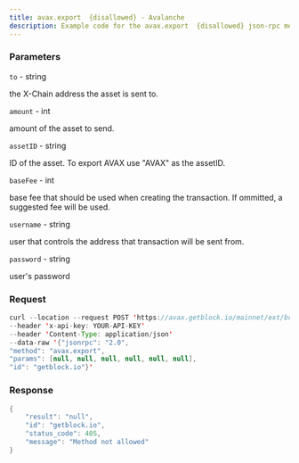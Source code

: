 ```yaml
---
title: avax.export  {disallowed} - Avalanche
description: Example code for the avax.export  {disallowed} json-rpc method. Сomplete guide on how to use avax.export  {disallowed} json-rpc in GetBlock.io Web3 documentation.
---
```


### Parameters


`to` - string

the X-Chain address the asset is sent to.

`amount` - int

amount of the asset to send.

`assetID` - string

ID of the asset. To export AVAX use "AVAX" as the assetID.

`baseFee` - int

base fee that should be used when creating the transaction. If ommitted,
a suggested fee will be used.

`username` - string

user that controls the address that transaction will be sent from.

`password` - string

user's password

### Request

``` java
curl --location --request POST 'https://avax.getblock.io/mainnet/ext/bc/C/rpc' 
--header 'x-api-key: YOUR-API-KEY' 
--header 'Content-Type: application/json' 
--data-raw '{"jsonrpc": "2.0",
"method": "avax.export",
"params": [null, null, null, null, null, null],
"id": "getblock.io"}'
```

###  Response

``` java
{
    "result": "null",
    "id": "getblock.io",
    "status_code": 405,
    "message": "Method not allowed"
}
```

